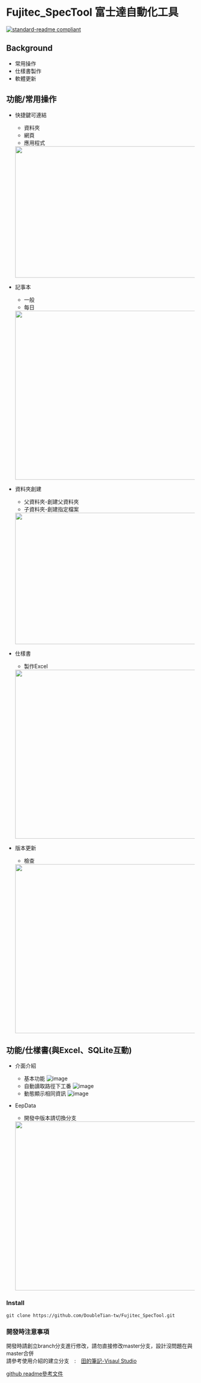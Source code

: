 # Fujitec_SpecTool 富士達自動化工具 

[![standard-readme compliant](https://img.shields.io/badge/version-1.3.11-brightgreen.svg?style=flat-square)](https://github.com/DoubleTian-tw/Update_magicTool)

## Background
- 常用操作
- 仕樣書製作
- 軟體更新

## 功能/常用操作
- 快捷鍵可連結
    - 資料夾
    - 網頁
    - 應用程式
    <img src="https://user-images.githubusercontent.com/84761318/163309935-668f6c36-c794-4835-a73c-a9b9c61a119c.gif" width="550" height="350"/>

- 記事本
    - 一般
    - 每日
    <img src="https://user-images.githubusercontent.com/84761318/163310386-6fd55ad7-114b-49b6-9db6-001ce058bc48.gif" width="550" height="450"/>

- 資料夾創建
    - 父資料夾-創建父資料夾
    - 子資料夾-創建指定檔案
    <img src="https://user-images.githubusercontent.com/84761318/163310912-be4a111b-a8bd-4607-880c-db59e2046e74.gif" width="550" height="350"/>

- 仕樣書
    - 製作Excel
    <img src="https://user-images.githubusercontent.com/84761318/163311120-67942977-f94c-42ed-ab80-481888645a8c.png" width="550" height="450"/>

- 版本更新
    - 檢查
    <img src="https://user-images.githubusercontent.com/84761318/163317169-b1e5c85a-2169-4936-a63d-b3f8cc17a347.png" width="550" height="450"/>

## 功能/仕樣書(與Excel、SQLite互動)
- 介面介紹
    - 基本功能
    ![image](https://github.com/DoubleTian-tw/Fujitec_SpecTool/assets/84761318/0dd1e1e5-f4c3-45b0-8f28-08cd8a82e469)
    - 自動讀取路徑下工番
    ![image](https://github.com/DoubleTian-tw/Fujitec_SpecTool/assets/84761318/8a6b4c28-18d8-4bde-8c82-615327d99333)
    - 動態顯示相同資訊
   ![image](https://github.com/DoubleTian-tw/Fujitec_SpecTool/assets/84761318/3d694e3f-7538-4de7-91ac-b8cfbb61c339)


- EepData
    - 開發中版本請切換分支
    <img src="https://user-images.githubusercontent.com/84761318/163318296-c7dc096d-177b-4bce-9381-7c44abb895be.png" width="550" height="450"/>

### Install
```
git clone https://github.com/DoubleTian-tw/Fujitec_SpecTool.git
```

### 開發時注意事項

開發時請創立branch分支進行修改，請勿直接修改master分支，設計沒問題在與master合併 <br>
請參考使用介紹的建立分支　:　[田的筆記-Visaul Studio](https://hackmd.io/@DoubleTianTW/S1KanjwJF "有關VS")
    

[github readme參考文件](https://blog.csdn.net/kaitiren/article/details/38513715)
